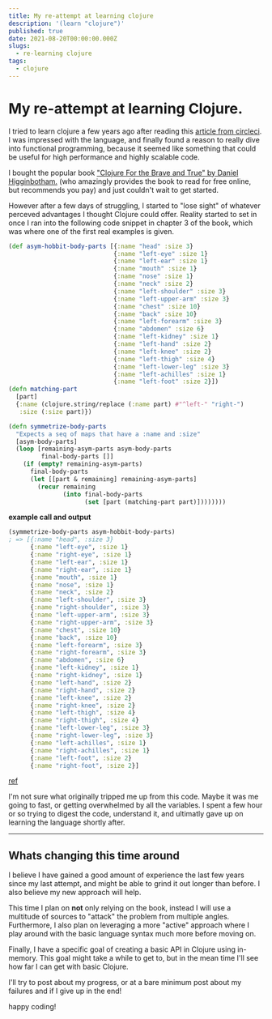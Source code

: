 ```yaml
---
title: My re-attempt at learning clojure
description: '(learn "clojure")'
published: true
date: 2021-08-20T00:00:00.000Z
slugs:
  - re-learning clojure
tags:
  - clojure
---
```



# My re-attempt at learning Clojure.

I tried to learn clojure a few years ago after reading this [article from circleci](https://circleci.com/blog/how-circleci-processes-4-5-million-builds-per-month/). I was impressed with the language, and finally found a reason to really dive into functional programming, because it seemed like something that could be useful for high performance and highly scalable code.

I bought the popular book ["Clojure For the Brave and True" by Daniel Higginbotham.](https://www.braveclojure.com/) (who amazingly provides the book to read for free online, but recommends you pay) and just couldn't wait to get started.

However after a few days of struggling, I started to "lose sight" of whatever perceved advantages I thought Clojure could offer. Reality started to set in once I ran into the following code snippet in chapter 3 of the book, which was where one of the first real examples is given.


```clojure
(def asym-hobbit-body-parts [{:name "head" :size 3}
                             {:name "left-eye" :size 1}
                             {:name "left-ear" :size 1}
                             {:name "mouth" :size 1}
                             {:name "nose" :size 1}
                             {:name "neck" :size 2}
                             {:name "left-shoulder" :size 3}
                             {:name "left-upper-arm" :size 3}
                             {:name "chest" :size 10}
                             {:name "back" :size 10}
                             {:name "left-forearm" :size 3}
                             {:name "abdomen" :size 6}
                             {:name "left-kidney" :size 1}
                             {:name "left-hand" :size 2}
                             {:name "left-knee" :size 2}
                             {:name "left-thigh" :size 4}
                             {:name "left-lower-leg" :size 3}
                             {:name "left-achilles" :size 1}
                             {:name "left-foot" :size 2}])
(defn matching-part
  [part]
  {:name (clojure.string/replace (:name part) #"^left-" "right-")
   :size (:size part)})

(defn symmetrize-body-parts
  "Expects a seq of maps that have a :name and :size"
  [asym-body-parts]
  (loop [remaining-asym-parts asym-body-parts
         final-body-parts []]
    (if (empty? remaining-asym-parts)
      final-body-parts
      (let [[part & remaining] remaining-asym-parts]
        (recur remaining
               (into final-body-parts
                     (set [part (matching-part part)])))))))

```

**example call and output**
```clojure
(symmetrize-body-parts asym-hobbit-body-parts)
; => [{:name "head", :size 3}
      {:name "left-eye", :size 1}
      {:name "right-eye", :size 1}
      {:name "left-ear", :size 1}
      {:name "right-ear", :size 1}
      {:name "mouth", :size 1}
      {:name "nose", :size 1}
      {:name "neck", :size 2}
      {:name "left-shoulder", :size 3}
      {:name "right-shoulder", :size 3}
      {:name "left-upper-arm", :size 3}
      {:name "right-upper-arm", :size 3}
      {:name "chest", :size 10}
      {:name "back", :size 10}
      {:name "left-forearm", :size 3}
      {:name "right-forearm", :size 3}
      {:name "abdomen", :size 6}
      {:name "left-kidney", :size 1}
      {:name "right-kidney", :size 1}
      {:name "left-hand", :size 2}
      {:name "right-hand", :size 2}
      {:name "left-knee", :size 2}
      {:name "right-knee", :size 2}
      {:name "left-thigh", :size 4}
      {:name "right-thigh", :size 4}
      {:name "left-lower-leg", :size 3}
      {:name "right-lower-leg", :size 3}
      {:name "left-achilles", :size 1}
      {:name "right-achilles", :size 1}
      {:name "left-foot", :size 2}
      {:name "right-foot", :size 2}]
```
[ref](https://www.braveclojure.com/do-things/#The_Shire_s_Next_Top_Model)

I'm not sure what originally tripped me up from this code. Maybe it was me going to fast, or getting overwhelmed by all the variables. I spent a few hour or so trying to digest the code, understand it, and ultimatly gave up on learning the language shortly after. 


---

## Whats changing this time around

I believe I have gained a good amount of experience the last few years since my last attempt, and might be able to grind it out longer than before. I also believe my new approach will help.

This time I plan on **not** only relying on the book, instead I will use a multitude of sources to "attack" the problem from multiple angles. Furthermore, I also plan on leveraging a more "active" approach where I play around with the basic language syntax much more before moving on.

Finally, I have a specific goal of creating a basic API in Clojure using in-memory. This goal might take a while to get to, but in the mean time I'll see how far I can get with basic Clojure.



I'll try to post about my progress, or at a bare minimum post about my failures and if I give up in the end!


happy coding!


